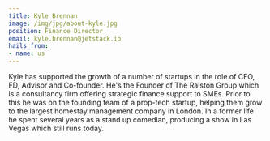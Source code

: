 ```yaml
---
title: Kyle Brennan
image: /img/jpg/about-kyle.jpg
position: Finance Director
email: kyle.brennan@jetstack.io
hails_from:
- name: us
---
```


Kyle has supported the growth of a number of startups in the role of CFO, FD,
Advisor and Co-founder. He's the Founder of The Ralston Group which is a
consultancy firm offering strategic finance support to SMEs. Prior to this he
was on the founding team of a prop-tech startup, helping them grow to the
largest homestay management company in London. In a former life he spent several
years as a stand up comedian, producing a show in Las Vegas which still runs
today.
